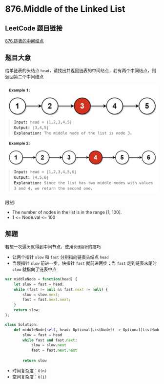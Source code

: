 # 876.Middle of the Linked List

## LeetCode 题目链接

[876.链表的中间结点](https://leetcode.cn/problems/middle-of-the-linked-list/)

## 题目大意

给单链表的头结点 `head`，请找出并返回链表的中间结点，若有两个中间结点，则返回第二个中间结点

![alt text](images/example876.png)

限制:
- The number of nodes in the list is in the range [1, 100].
- 1 <= Node.val <= 100

## 解题

若想一次遍历就得到中间节点，使用`快慢指针`的技巧
- 让两个指针 `slow` 和 `fast` 分别指向链表头结点 `head`
- 当慢指针 `slow` 前进一步，快指针 `fast` 就前进两步；当 `fast` 走到链表末尾时 `slow` 就指向了链表中点

```js
var middleNode = function(head) {
    let slow = fast = head;
    while (fast != null && fast.next != null) {
        slow = slow.next;
        fast = fast.next.next;
    }
    return slow;
};
```
```python
class Solution:
    def middleNode(self, head: Optional[ListNode]) -> Optional[ListNode]:
        slow = fast = head
        while fast and fast.next:
            slow = slow.next
            fast = fast.next.next
        
        return slow
```

- 时间复杂度：`O(n)`
- 空间复杂度：`O(1)`